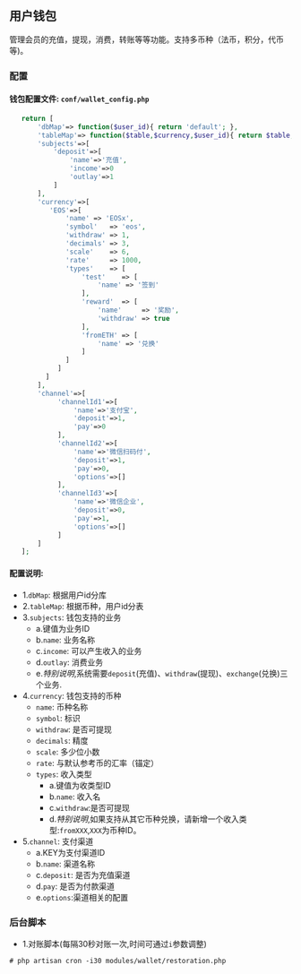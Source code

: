 ## 用户钱包

管理会员的充值，提现，消费，转账等等功能。支持多币种（法币，积分，代币等)。

### 配置

#### 钱包配置文件: `conf/wallet_config.php`
    
```php
   return [
       'dbMap'=> function($user_id){ return 'default'; },
       'tableMap'=> function($table,$currency,$user_id){ return $table; },
       'subjects'=>[
           'deposit'=>[
               'name'=>'充值',
               'income'=>0
               'outlay'=>1
           ]
       ],
       'currency'=>[
          'EOS'=>[
              'name' => 'EOSx',
              'symbol'   => 'eos',
              'withdraw' => 1,
              'decimals' => 3,
              'scale'    => 6,
              'rate'     => 1000,
              'types'    => [
                  'test'    => [
                      'name' => '签到'
                  ],
                  'reward'  => [
                      'name'     => '奖励',
                      'withdraw' => true
                  ],
                  'fromETH' => [
                      'name' => '兑换'
                  ]
              ]
            ]
         ]
       ],
       'channel'=>[
            'channelId1'=>[
                'name'=>'支付宝',
                'deposit'=>1,
                'pay'=>0
            ],
            'channelId2'=>[
                'name'=>'微信扫码付',
                'deposit'=>1,
                'pay'=>0,
                'options'=>[]
            ],
            'channelId3'=>[
                'name'=>'微信企业',
                'deposit'=>0,
                'pay'=>1,
                'options'=>[]
            ]
       ]
   ];
```

#### 配置说明:

* 1.`dbMap`: 根据用户id分库
* 2.`tableMap`: 根据币种，用户id分表
* 3.`subjects`: 钱包支持的业务
   * a.键值为业务ID
   * b.`name`: 业务名称
   * c.`income`: 可以产生收入的业务
   * d.`outlay`: 消费业务
   * e.*特别说明*,系统需要`deposit`(充值)、`withdraw`(提现)、`exchange`(兑换)三个业务.
* 4.`currency`: 钱包支持的币种
   * `name`: 币种名称
   * `symbol`: 标识
   * `withdraw`: 是否可提现
   * `decimals`: 精度
   * `scale`: 多少位小数
   * `rate`: 与默认参考币的汇率（锚定）
   * `types`: 收入类型
       * a.键值为收类型ID
       * b.`name`: 收入名
       * c.`withdraw`:是否可提现 
       * d.*特别说明*,如果支持从其它币种兑换，请新增一个收入类型:`fromXXX`,`XXX`为币种ID。
* 5.`channel`: 支付渠道
   * a.KEY为支付渠道ID
   * b.`name`: 渠道名称  
   * c.`deposit`: 是否为充值渠道  
   * d.`pay`: 是否为付款渠道
   * e.`options`:渠道相关的配置

### 后台脚本

* 1.对账脚本(每隔30秒对账一次,时间可通过`i`参数调整)

`# php artisan cron -i30 modules/wallet/restoration.php`